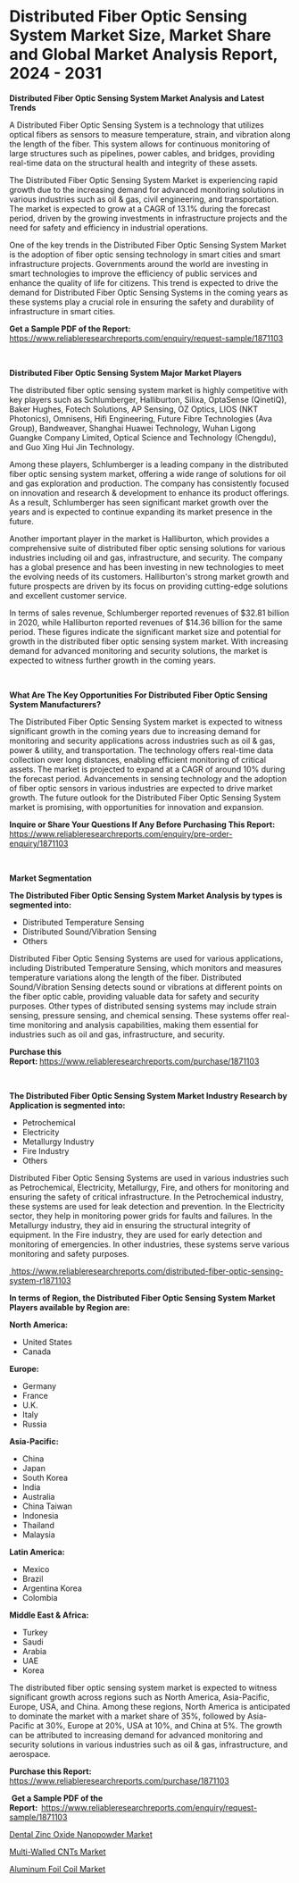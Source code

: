 <p><h1>Distributed Fiber Optic Sensing System Market Size, Market Share and Global Market Analysis Report, 2024 - 2031</h1></p><p><strong>Distributed Fiber Optic Sensing System Market Analysis and Latest Trends</strong></p>
<p><p>A Distributed Fiber Optic Sensing System is a technology that utilizes optical fibers as sensors to measure temperature, strain, and vibration along the length of the fiber. This system allows for continuous monitoring of large structures such as pipelines, power cables, and bridges, providing real-time data on the structural health and integrity of these assets.</p><p>The Distributed Fiber Optic Sensing System Market is experiencing rapid growth due to the increasing demand for advanced monitoring solutions in various industries such as oil & gas, civil engineering, and transportation. The market is expected to grow at a CAGR of 13.1% during the forecast period, driven by the growing investments in infrastructure projects and the need for safety and efficiency in industrial operations.</p><p>One of the key trends in the Distributed Fiber Optic Sensing System Market is the adoption of fiber optic sensing technology in smart cities and smart infrastructure projects. Governments around the world are investing in smart technologies to improve the efficiency of public services and enhance the quality of life for citizens. This trend is expected to drive the demand for Distributed Fiber Optic Sensing Systems in the coming years as these systems play a crucial role in ensuring the safety and durability of infrastructure in smart cities.</p></p>
<p><strong>Get a Sample PDF of the Report:&nbsp;</strong> <a href="https://www.reliableresearchreports.com/enquiry/request-sample/1871103">https://www.reliableresearchreports.com/enquiry/request-sample/1871103</a></p>
<p>&nbsp;</p>
<p><strong>Distributed Fiber Optic Sensing System Major Market Players</strong></p>
<p><p>The distributed fiber optic sensing system market is highly competitive with key players such as Schlumberger, Halliburton, Silixa, OptaSense (QinetiQ), Baker Hughes, Fotech Solutions, AP Sensing, OZ Optics, LIOS (NKT Photonics), Omnisens, Hifi Engineering, Future Fibre Technologies (Ava Group), Bandweaver, Shanghai Huawei Technology, Wuhan Ligong Guangke Company Limited, Optical Science and Technology (Chengdu), and Guo Xing Hui Jin Technology.</p><p>Among these players, Schlumberger is a leading company in the distributed fiber optic sensing system market, offering a wide range of solutions for oil and gas exploration and production. The company has consistently focused on innovation and research & development to enhance its product offerings. As a result, Schlumberger has seen significant market growth over the years and is expected to continue expanding its market presence in the future.</p><p>Another important player in the market is Halliburton, which provides a comprehensive suite of distributed fiber optic sensing solutions for various industries including oil and gas, infrastructure, and security. The company has a global presence and has been investing in new technologies to meet the evolving needs of its customers. Halliburton's strong market growth and future prospects are driven by its focus on providing cutting-edge solutions and excellent customer service.</p><p>In terms of sales revenue, Schlumberger reported revenues of $32.81 billion in 2020, while Halliburton reported revenues of $14.36 billion for the same period. These figures indicate the significant market size and potential for growth in the distributed fiber optic sensing system market. With increasing demand for advanced monitoring and security solutions, the market is expected to witness further growth in the coming years.</p></p>
<p>&nbsp;</p>
<p><strong>What Are The Key Opportunities For Distributed Fiber Optic Sensing System Manufacturers?</strong></p>
<p><p>The Distributed Fiber Optic Sensing System market is expected to witness significant growth in the coming years due to increasing demand for monitoring and security applications across industries such as oil & gas, power & utility, and transportation. The technology offers real-time data collection over long distances, enabling efficient monitoring of critical assets. The market is projected to expand at a CAGR of around 10% during the forecast period. Advancements in sensing technology and the adoption of fiber optic sensors in various industries are expected to drive market growth. The future outlook for the Distributed Fiber Optic Sensing System market is promising, with opportunities for innovation and expansion.</p></p>
<p><strong>Inquire or Share Your Questions If Any Before Purchasing This Report:</strong> <a href="https://www.reliableresearchreports.com/enquiry/pre-order-enquiry/1871103">https://www.reliableresearchreports.com/enquiry/pre-order-enquiry/1871103</a></p>
<p>&nbsp;</p>
<p><strong>Market Segmentation</strong></p>
<p><strong>The Distributed Fiber Optic Sensing System Market Analysis by types is segmented into:</strong></p>
<p><ul><li>Distributed Temperature Sensing</li><li>Distributed Sound/Vibration Sensing</li><li>Others</li></ul></p>
<p><p>Distributed Fiber Optic Sensing Systems are used for various applications, including Distributed Temperature Sensing, which monitors and measures temperature variations along the length of the fiber. Distributed Sound/Vibration Sensing detects sound or vibrations at different points on the fiber optic cable, providing valuable data for safety and security purposes. Other types of distributed sensing systems may include strain sensing, pressure sensing, and chemical sensing. These systems offer real-time monitoring and analysis capabilities, making them essential for industries such as oil and gas, infrastructure, and security.</p></p>
<p><strong>Purchase this Report:&nbsp;</strong><a href="https://www.reliableresearchreports.com/purchase/1871103">https://www.reliableresearchreports.com/purchase/1871103</a></p>
<p>&nbsp;</p>
<p><strong>The Distributed Fiber Optic Sensing System Market Industry Research by Application is segmented into:</strong></p>
<p><ul><li>Petrochemical</li><li>Electricity</li><li>Metallurgy Industry</li><li>Fire Industry</li><li>Others</li></ul></p>
<p><p>Distributed Fiber Optic Sensing Systems are used in various industries such as Petrochemical, Electricity, Metallurgy, Fire, and others for monitoring and ensuring the safety of critical infrastructure. In the Petrochemical industry, these systems are used for leak detection and prevention. In the Electricity sector, they help in monitoring power grids for faults and failures. In the Metallurgy industry, they aid in ensuring the structural integrity of equipment. In the Fire industry, they are used for early detection and monitoring of emergencies. In other industries, these systems serve various monitoring and safety purposes.</p></p>
<p><a href="https://www.reliableresearchreports.com/distributed-fiber-optic-sensing-system-r1871103">&nbsp;https://www.reliableresearchreports.com/distributed-fiber-optic-sensing-system-r1871103</a></p>
<p><strong>In terms of Region, the Distributed Fiber Optic Sensing System Market Players available by Region are:</strong></p>
<p>
    <p> <strong> North America: </strong>
        <ul>
            <li>United States</li>
            <li>Canada</li>
        </ul>
        </p> 
    <p> <strong> Europe: </strong>
        <ul>
            <li>Germany</li>
            <li>France</li>
            <li>U.K.</li>
            <li>Italy</li>
            <li>Russia</li>
        </ul>
        </p> 
    <p> <strong> Asia-Pacific: </strong>
        <ul>
            <li>China</li>
            <li>Japan</li>
            <li>South Korea</li>
            <li>India</li>
            <li>Australia</li>
            <li>China Taiwan</li>
            <li>Indonesia</li>
            <li>Thailand</li>
            <li>Malaysia</li>
        </ul>
        </p> 
    <p> <strong> Latin America: </strong>
        <ul>
            <li>Mexico</li>
            <li>Brazil</li>
            <li>Argentina Korea</li>
            <li>Colombia</li>
        </ul>
        </p> 
    <p> <strong> Middle East & Africa: </strong>
        <ul>
            <li>Turkey</li>
            <li>Saudi</li>
            <li>Arabia</li>
            <li>UAE</li>
            <li>Korea</li>
        </ul>
    </p>
    </p>
<p><p>The distributed fiber optic sensing system market is expected to witness significant growth across regions such as North America, Asia-Pacific, Europe, USA, and China. Among these regions, North America is anticipated to dominate the market with a market share of 35%, followed by Asia-Pacific at 30%, Europe at 20%, USA at 10%, and China at 5%. The growth can be attributed to increasing demand for advanced monitoring and security solutions in various industries such as oil & gas, infrastructure, and aerospace.</p></p>
<p><strong>Purchase this Report: </strong><a href="https://www.reliableresearchreports.com/purchase/1871103">https://www.reliableresearchreports.com/purchase/1871103</a></p>
<p>&nbsp;<strong>Get a Sample PDF of the Report:&nbsp;&nbsp;</strong><a href="https://www.reliableresearchreports.com/enquiry/request-sample/1871103">https://www.reliableresearchreports.com/enquiry/request-sample/1871103</a></p>
<p><strong></strong></p>
<p><p><a href="https://butternut-bug-553.notion.site/Dental-Zinc-Oxide-Nanopowder-Market-Insight-Market-Trends-Growth-Forecasted-from-2024-TO-2031-204e699be7224af3b15829327929cc8b">Dental Zinc Oxide Nanopowder Market</a></p><p><a href="https://mire-aunt-385.notion.site/Multi-Walled-CNTs-Market-Exploring-Market-Share-Market-Trends-and-Future-Growth-869c52f3d3e84b58981a7f956ddb8e7c">Multi-Walled CNTs Market</a></p><p><a href="https://issuu.com/reportprime-2/docs/aluminum-foil-coil-market-size-2030.pptx">Aluminum Foil Coil Market</a></p></p>